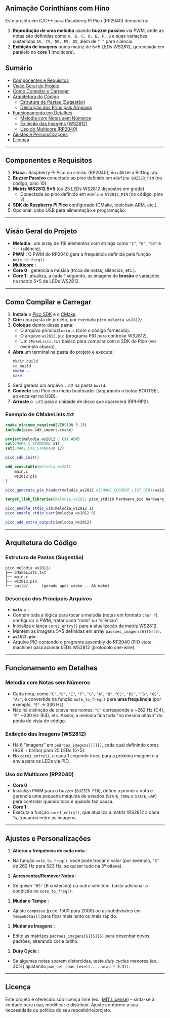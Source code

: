 ## Animação Corinthians com Hino 

Este projeto em C/C++ para Raspberry Pi Pico (RP2040) demonstra:

1. **Reprodução de uma melodia** usando **buzzer passivo** via PWM, onde as notas são definidas como  `A, B, C, D, E, F, G` e suas variações sustenidas `AS, CS, DS, FS, GS`, além de `"-"` para silêncio.
2. **Exibição de imagens** numa matriz de 5×5 LEDs WS2812, gerenciada em paralelo no **core 1** (multicore).

## Sumário

* [Componentes e Requisitos](https://chatgpt.com/c/67a14930-b688-800b-8062-fe8ddc2a6c53#componentes-e-requisitos)
* [Visão Geral do Projeto](https://chatgpt.com/c/67a14930-b688-800b-8062-fe8ddc2a6c53#vis%C3%A3o-geral-do-projeto)
* [Como Compilar e Carregar](https://chatgpt.com/c/67a14930-b688-800b-8062-fe8ddc2a6c53#como-compilar-e-carregar)
* [Arquitetura do Código](https://chatgpt.com/c/67a14930-b688-800b-8062-fe8ddc2a6c53#arquitetura-do-c%C3%B3digo)
  * [Estrutura de Pastas (Sugestão)](https://chatgpt.com/c/67a14930-b688-800b-8062-fe8ddc2a6c53#estrutura-de-pastas-sugest%C3%A3o)
  * [Descrição dos Principais Arquivos](https://chatgpt.com/c/67a14930-b688-800b-8062-fe8ddc2a6c53#descri%C3%A7%C3%A3o-dos-principais-arquivos)
* [Funcionamento em Detalhes](https://chatgpt.com/c/67a14930-b688-800b-8062-fe8ddc2a6c53#funcionamento-em-detalhes)
  * [Melodia com Notas sem Números](https://chatgpt.com/c/67a14930-b688-800b-8062-fe8ddc2a6c53#melodia-com-notas-sem-n%C3%BAmeros)
  * [Exibição das Imagens (WS2812)](https://chatgpt.com/c/67a14930-b688-800b-8062-fe8ddc2a6c53#exibi%C3%A7%C3%A3o-das-imagens-ws2812)
  * [Uso do Multicore (RP2040)](https://chatgpt.com/c/67a14930-b688-800b-8062-fe8ddc2a6c53#uso-do-multicore-rp2040)
* [Ajustes e Personalizações](https://chatgpt.com/c/67a14930-b688-800b-8062-fe8ddc2a6c53#ajustes-e-personaliza%C3%A7%C3%B5es)
* [Licença](https://chatgpt.com/c/67a14930-b688-800b-8062-fe8ddc2a6c53#licen%C3%A7a)

---

## Componentes e Requisitos

1. **Placa** : Raspberry Pi Pico ou similar (RP2040), eu utilizei a BitDogLab.
2. **Buzzer Passivo** conectado ao pino definido em `#define BUZZER_PIN` (no código, pino 10).
3. **Matriz WS2812 5×5** (ou 25 LEDs WS2812 dispostos em grade).
   * Conectada ao pino definido em `#define WS2812_PIN` (no código, pino 7).
4. **SDK do Raspberry Pi Pico** configurado (CMake, toolchain ARM, etc.).
5. Opcional: cabo USB para alimentação e programação.

---

## Visão Geral do Projeto

* **Melodia** : um array de 119 elementos com strings como `"C"`, `"E"`, `"GS"` e `"-"` (silêncio).
* **PWM** : O PWM do RP2040 gera a frequência definida pela função `note_to_freq()`.
* **Multicore** :
* **Core 0** : gerencia a música (troca de notas, silêncios, etc.).
* **Core 1** : atualiza, a cada 1 segundo, as imagens do **brasão** e variações na matriz 5×5 de LEDs WS2812.

---

## Como Compilar e Carregar

1. **Instale** o [Pico SDK](https://github.com/raspberrypi/pico-sdk) e o [CMake](https://cmake.org/).
2. **Crie** uma pasta de projeto, por exemplo `pico_melodia_ws2812/`.
3. **Coloque** dentro dessa pasta:
   * O arquivo principal `main.c` (com o código fornecido).
   * O arquivo `ws2812.pio` (programa PIO para controlar WS2812).
   * Um `CMakeLists.txt` básico para compilar com o SDK do Pico (ver exemplo abaixo).
4. **Abra** um terminal na pasta do projeto e execute:
   ```bash
   mkdir build
   cd build
   cmake ..
   make
   ```
5. Será gerado um arquivo `.uf2` na pasta `build`.
6. **Conecte** seu Pico em modo bootloader (segurando o botão BOOTSEL ao encaixar no USB).
7. **Arraste** o `.uf2` para a unidade de disco que aparecerá (RPI-RP2).

### Exemplo de CMakeLists.txt

```cmake
cmake_minimum_required(VERSION 3.13)
include(pico_sdk_import.cmake)

project(melodia_ws2812 C CXX ASM)
set(CMAKE_C_STANDARD 11)
set(CMAKE_CXX_STANDARD 17)

pico_sdk_init()

add_executable(melodia_ws2812
    main.c
    ws2812.pio
)

pico_generate_pio_header(melodia_ws2812 ${CMAKE_CURRENT_LIST_DIR}/ws2812.pio)

target_link_libraries(melodia_ws2812 pico_stdlib hardware_pio hardware_pwm)

pico_enable_stdio_usb(melodia_ws2812 1)
pico_enable_stdio_uart(melodia_ws2812 0)

pico_add_extra_outputs(melodia_ws2812)
```

---

## Arquitetura do Código

### Estrutura de Pastas (Sugestão)

```
pico_melodia_ws2812/
├── CMakeLists.txt
├── main.c
├── ws2812.pio
└── build/      (gerado após cmake .. && make)
```

### Descrição dos Principais Arquivos

* **`main.c`** :
* Contém toda a lógica para tocar a melodia (notas em formato `char *`), configurar o PWM, tratar cada “nota” ou “silêncio”.
* Inicializa e lança `core1_entry()` para a atualização da matriz WS2812.
* Mantém as imagens 5×5 definidas em array `padroes_imagens[6][5][5]`.
* **`ws2812.pio`** :
* Arquivo PIO contendo o programa assembly do RP2040 (PIO state machine) para acionar LEDs WS2812 (protocolo one-wire).

---

## Funcionamento em Detalhes

### Melodia com Notas sem Números

* Cada nota, como `"C"`, `"D"`, `"E"`, `"F"`, `"G"`, `"A"`, `"B"`, `"CS"`, `"DS"`, `"FS"`, `"GS"`, `"AS"`, é convertida na função `note_to_freq()` para **uma frequência** (por exemplo, `"E"` → 330 Hz).
* Não há distinção de oitava nos nomes: `"C"` corresponde a ~262 Hz (C4), `"E"` ~330 Hz (E4), etc. Assim, a melodia fica toda “na mesma oitava” do ponto de vista do código.

### Exibição das Imagens (WS2812)

* Há 6 “imagens” em `padroes_imagens[][][]`, cada qual definindo cores (RGB + brilho) para 25 LEDs (5×5).
* No `core1_entry()`, a cada 1 segundo troca para a próxima imagem e a envia para os LEDs via PIO.

### Uso do Multicore (RP2040)

* **Core 0** :
* Inicializa PWM para o buzzer (`BUZZER_PIN`), define a primeira nota e gerencia uma pequena máquina de estados (`STATE_TONE` e `STATE_GAP`) para controlar quando toca e quando faz pausa.
* **Core 1** :
* Executa a função `core1_entry()`, que atualiza a matriz WS2812 a cada 1s, trocando entre as imagens.

---

## Ajustes e Personalizações

1. **Alterar a frequência de cada nota** :

* Na função `note_to_freq()`, você pode trocar o valor (por exemplo, `"C"` de 262 Hz para 523 Hz, se quiser tudo na 5ª oitava).

1. **Acrescentar/Remover Notas** :

* Se quiser `"BS"` (B sustenido) ou outro semitom, basta adicionar a condição no `note_to_freq()`.

1. **Mudar o Tempo** :

* Ajuste `compasso` (p.ex. 1500 para 2000) ou as subdivisões em `tempoNotas[]` para ficar mais lento ou mais rápido.

1. **Mudar as Imagens** :

* Edite as matrizes `padroes_imagens[6][5][5]` para desenhar novos padrões, alterando cor e brilho.

1. **Duty Cycle** :

* Se algumas notas soarem distorcidas, teste *duty cycles* menores (ex.: 30%) ajustando `pwm_set_chan_level(..., wrap * 0.3f)`.

---

## Licença

Este projeto é oferecido sob licença livre (ex.: [MIT License](https://opensource.org/licenses/MIT)) – sinta-se à vontade para usar, modificar e distribuir. Ajuste conforme a sua necessidade ou política do seu repositório/projeto.
